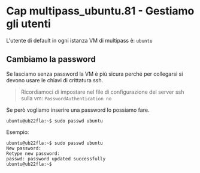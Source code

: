 # <a name="top"></a> Cap multipass_ubuntu.81 - Gestiamo gli utenti

L'utente di default in ogni istanza VM di multipass è: `ubuntu`



## Cambiamo la password

Se lasciamo senza password la VM è più sicura perché per collegarsi si devono usare le chiavi di crittatura ssh.

> Ricordiamoci di impostare nel file di configurazione del server ssh sulla vm: `PasswordAuthentication no`

Se però vogliamo inserire una password lo possiamo fare.

```shell
ubuntu@ub22fla:~$ sudo passwd ubuntu
```

Esempio:

```shell
ubuntu@ub22fla:~$ sudo passwd ubuntu
New password: 
Retype new password: 
passwd: password updated successfully
ubuntu@ub22fla:~$ 
```
